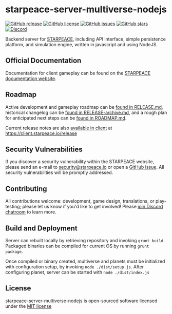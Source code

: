 
# starpeace-server-multiverse-nodejs

[![GitHub release](https://img.shields.io/github/release/starpeace-project/starpeace-server-multiverse-nodejs.svg)](https://github.com/starpeace-project/starpeace-server-multiverse-nodejs/releases/)
[![GitHub license](https://img.shields.io/github/license/starpeace-project/starpeace-server-multiverse-nodejs.svg)](https://github.com/starpeace-project/starpeace-server-multiverse-nodejs/blob/master/LICENSE)
[![GitHub issues](https://img.shields.io/github/issues/starpeace-project/starpeace-server-multiverse-nodejs.svg)](https://github.com/starpeace-project/starpeace-server-multiverse-nodejs/issues)
[![GitHub stars](https://img.shields.io/github/stars/starpeace-project/starpeace-server-multiverse-nodejs.svg)](https://github.com/starpeace-project/starpeace-server-multiverse-nodejs/stargazers)
[![Discord](https://img.shields.io/discord/449310464321650703.svg?logo=discord)](https://discord.gg/TF9Bmsj)

Backend server for [STARPEACE](https://www.starpeace.io), including API interface, simple persistence platform, and simulation engine, written in javascript and using NodeJS.

## Official Documentation

Documentation for client gameplay can be found on the [STARPEACE documentation website](https://docs.starpeace.io).

## Roadmap

Active development and gameplay roadmap can be [found in RELEASE.md](./RELEASE.md), historical changelog can be [found in RELEASE-archive.md](./RELEASE-archive.md), and a rough plan for anticipated next steps can be [found in ROADMAP.md](./ROADMAP.md).

Current release notes are also [available in client](https://client.starpeace.io/release) at https://client.starpeace.io/release

## Security Vulnerabilities

If you discover a security vulnerability within the STARPEACE website, please send an e-mail to security@starpeace.io or open a [GitHub issue](https://github.com/starpeace-project/starpeace-server-multiverse-nodejs/issues). All security vulnerabilities will be promptly addressed.

## Contributing

All contributions welcome: development, game design, translations, or play-testing; please let us know if you'd like to get involved! Please [join Discord chatroom](https://discord.gg/TF9Bmsj) to learn more.

## Build and Deployment

Server can rebuilt locally by retrieving repository and invoking ```grunt build```. Packaged binaries can be compiled for current OS by running ```grunt package```.

Once compiled or binary created, multiverse and planets must be initialized with configuration setup, by invoking ```node ./dist/setup.js```. After configuring planet, server can be started with ```node ./dist/index.js```

## License

starpeace-server-multiverse-nodejs is open-sourced software licensed under the [MIT license](http://opensource.org/licenses/MIT)

